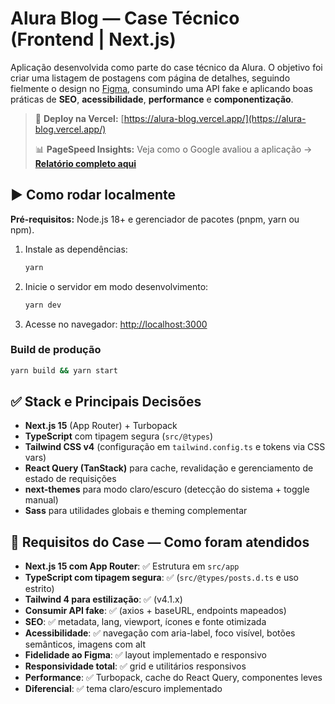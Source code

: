 # Alura Blog — Case Técnico (Frontend | Next.js)

Aplicação desenvolvida como parte do case técnico da Alura. O objetivo foi criar uma listagem de postagens com página de detalhes, seguindo fielmente o design no [Figma](https://www.figma.com/design/MOdixi2zYNtxwNyok05D6W/Desafio-NextJS), consumindo uma API fake e aplicando boas práticas de **SEO**, **acessibilidade**, **performance** e **componentização**.

> 🚀 **Deploy na Vercel:** [https://alura-blog.vercel.app/](https://alura-blog.vercel.app/)
> 
> 📊 **PageSpeed Insights:** Veja como o Google avaliou a aplicação → [**Relatório completo aqui**](https://pagespeed.web.dev/analysis/https-alura-blog-vercel-app/glhkr8rcdh?form_factor=desktop)

## ▶️ Como rodar localmente

**Pré-requisitos:** Node.js 18+ e gerenciador de pacotes (pnpm, yarn ou npm).

1. Instale as dependências:

   ```bash
   yarn
   ```

2. Inicie o servidor em modo desenvolvimento:

   ```bash
   yarn dev
   ```

3. Acesse no navegador: [http://localhost:3000](http://localhost:3000)

### Build de produção

```bash
yarn build && yarn start
```

## ✅ Stack e Principais Decisões

- **Next.js 15** (App Router) + Turbopack  
- **TypeScript** com tipagem segura (`src/@types`)  
- **Tailwind CSS v4** (configuração em `tailwind.config.ts` e tokens via CSS vars)  
- **React Query (TanStack)** para cache, revalidação e gerenciamento de estado de requisições  
- **next-themes** para modo claro/escuro (detecção do sistema + toggle manual)  
- **Sass** para utilidades globais e theming complementar

## 🎯 Requisitos do Case — Como foram atendidos

- **Next.js 15 com App Router**: ✅ Estrutura em `src/app`  
- **TypeScript com tipagem segura**: ✅ (`src/@types/posts.d.ts` e uso estrito)  
- **Tailwind 4 para estilização**: ✅ (v4.1.x)  
- **Consumir API fake**: ✅ (axios + baseURL, endpoints mapeados)  
- **SEO**: ✅ metadata, lang, viewport, ícones e fonte otimizada  
- **Acessibilidade**: ✅ navegação com aria-label, foco visível, botões semânticos, imagens com alt  
- **Fidelidade ao Figma**: ✅ layout implementado e responsivo  
- **Responsividade total**: ✅ grid e utilitários responsivos  
- **Performance**: ✅ Turbopack, cache do React Query, componentes leves  
- **Diferencial**: ✅ tema claro/escuro implementado
